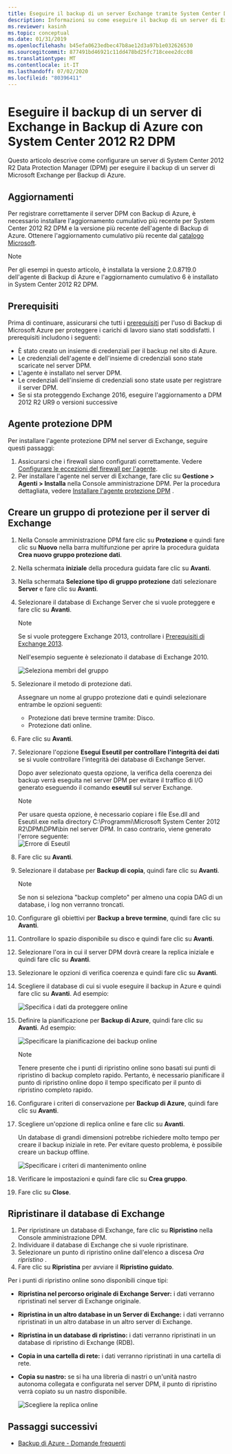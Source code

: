 ```yaml
---
title: Eseguire il backup di un server Exchange tramite System Center DPM
description: Informazioni su come eseguire il backup di un server di Exchange in Backup di Azure con System Center 2012 R2 DPM
ms.reviewer: kasinh
ms.topic: conceptual
ms.date: 01/31/2019
ms.openlocfilehash: b45efa0623edbec47b8ae12d3a97b1e032626530
ms.sourcegitcommit: 877491bd46921c11dd478bd25fc718ceee2dcc08
ms.translationtype: MT
ms.contentlocale: it-IT
ms.lasthandoff: 07/02/2020
ms.locfileid: "80396411"
---
```

# <a name="back-up-an-exchange-server-to-azure-backup-with-system-center-2012-r2-dpm"></a>Eseguire il backup di un server di Exchange in Backup di Azure con System Center 2012 R2 DPM

Questo articolo descrive come configurare un server di System Center 2012 R2 Data Protection Manager (DPM) per eseguire il backup di un server di Microsoft Exchange per Backup di Azure.  

## <a name="updates"></a>Aggiornamenti

Per registrare correttamente il server DPM con Backup di Azure, è necessario installare l'aggiornamento cumulativo più recente per System Center 2012 R2 DPM e la versione più recente dell'agente di Backup di Azure. Ottenere l'aggiornamento cumulativo più recente dal [catalogo Microsoft](https://catalog.update.microsoft.com/v7/site/Search.aspx?q=System%20Center%202012%20R2%20Data%20protection%20manager).

> [!NOTE]
> Per gli esempi in questo articolo, è installata la versione 2.0.8719.0 dell'agente di Backup di Azure e l'aggiornamento cumulativo 6 è installato in System Center 2012 R2 DPM.
>
>

## <a name="prerequisites"></a>Prerequisiti

Prima di continuare, assicurarsi che tutti i [prerequisiti](backup-azure-dpm-introduction.md#prerequisites-and-limitations) per l'uso di Backup di Microsoft Azure per proteggere i carichi di lavoro siano stati soddisfatti. I prerequisiti includono i seguenti:

* È stato creato un insieme di credenziali per il backup nel sito di Azure.
* Le credenziali dell'agente e dell'insieme di credenziali sono state scaricate nel server DPM.
* L'agente è installato nel server DPM.
* Le credenziali dell'insieme di credenziali sono state usate per registrare il server DPM.
* Se si sta proteggendo Exchange 2016, eseguire l'aggiornamento a DPM 2012 R2 UR9 o versioni successive

## <a name="dpm-protection-agent"></a>Agente protezione DPM

Per installare l'agente protezione DPM nel server di Exchange, seguire questi passaggi:

1. Assicurarsi che i firewall siano configurati correttamente. Vedere [Configurare le eccezioni del firewall per l'agente](https://docs.microsoft.com/system-center/dpm/configure-firewall-settings-for-dpm?view=sc-dpm-2019).
2. Per installare l'agente nel server di Exchange, fare clic su **Gestione > Agenti > Installa** nella Console amministrazione DPM. Per la procedura dettagliata, vedere [Installare l'agente protezione DPM](https://docs.microsoft.com/system-center/dpm/deploy-dpm-protection-agent?view=sc-dpm-2019) .

## <a name="create-a-protection-group-for-the-exchange-server"></a>Creare un gruppo di protezione per il server di Exchange

1. Nella Console amministrazione DPM fare clic su **Protezione** e quindi fare clic su **Nuovo** nella barra multifunzione per aprire la procedura guidata **Crea nuovo gruppo protezione dati**.
2. Nella schermata **iniziale** della procedura guidata fare clic su **Avanti**.
3. Nella schermata **Selezione tipo di gruppo protezione** dati selezionare **Server** e fare clic su **Avanti**.
4. Selezionare il database di Exchange Server che si vuole proteggere e fare clic su **Avanti**.

   > [!NOTE]
   > Se si vuole proteggere Exchange 2013, controllare i [Prerequisiti di Exchange 2013](https://docs.microsoft.com/system-center/dpm/back-up-exchange?view=sc-dpm-2016).
   >
   >

    Nell'esempio seguente è selezionato il database di Exchange 2010.

    ![Seleziona membri del gruppo](./media/backup-azure-backup-exchange-server/select-group-members.png)
5. Selezionare il metodo di protezione dati.

    Assegnare un nome al gruppo protezione dati e quindi selezionare entrambe le opzioni seguenti:

   * Protezione dati breve termine tramite: Disco.
   * Protezione dati online.
6. Fare clic su **Avanti**.
7. Selezionare l'opzione **Esegui Eseutil per controllare l'integrità dei dati** se si vuole controllare l'integrità dei database di Exchange Server.

    Dopo aver selezionato questa opzione, la verifica della coerenza dei backup verrà eseguita nel server DPM per evitare il traffico di I/O generato eseguendo il comando **eseutil** sul server Exchange.

   > [!NOTE]
   > Per usare questa opzione, è necessario copiare i file Ese.dll and Eseutil.exe nella directory C:\Programmi\Microsoft System Center 2012 R2\DPM\DPM\bin nel server DPM. In caso contrario, viene generato l'errore seguente:   
   > ![Errore di Eseutil](./media/backup-azure-backup-exchange-server/eseutil-error.png)
   >
   >
8. Fare clic su **Avanti**.
9. Selezionare il database per **Backup di copia**, quindi fare clic su **Avanti**.

   > [!NOTE]
   > Se non si seleziona "backup completo" per almeno una copia DAG di un database, i log non verranno troncati.
   >
   >
10. Configurare gli obiettivi per **Backup a breve termine**, quindi fare clic su **Avanti**.
11. Controllare lo spazio disponibile su disco e quindi fare clic su **Avanti**.
12. Selezionare l'ora in cui il server DPM dovrà creare la replica iniziale e quindi fare clic su **Avanti**.
13. Selezionare le opzioni di verifica coerenza e quindi fare clic su **Avanti**.
14. Scegliere il database di cui si vuole eseguire il backup in Azure e quindi fare clic su **Avanti**. Ad esempio:

    ![Specifica i dati da proteggere online](./media/backup-azure-backup-exchange-server/specify-online-protection-data.png)
15. Definire la pianificazione per **Backup di Azure**, quindi fare clic su **Avanti**. Ad esempio:

    ![Specificare la pianificazione dei backup online](./media/backup-azure-backup-exchange-server/specify-online-backup-schedule.png)

    > [!NOTE]
    > Tenere presente che i punti di ripristino online sono basati sui punti di ripristino di backup completo rapido. Pertanto, è necessario pianificare il punto di ripristino online dopo il tempo specificato per il punto di ripristino completo rapido.
    >
    >
16. Configurare i criteri di conservazione per **Backup di Azure**, quindi fare clic su **Avanti**.
17. Scegliere un'opzione di replica online e fare clic su **Avanti**.

    Un database di grandi dimensioni potrebbe richiedere molto tempo per creare il backup iniziale in rete. Per evitare questo problema, è possibile creare un backup offline.  

    ![Specificare i criteri di mantenimento online](./media/backup-azure-backup-exchange-server/specify-online-retention-policy.png)
18. Verificare le impostazioni e quindi fare clic su **Crea gruppo**.
19. Fare clic su **Close**.

## <a name="recover-the-exchange-database"></a>Ripristinare il database di Exchange

1. Per ripristinare un database di Exchange, fare clic su **Ripristino** nella Console amministrazione DPM.
2. Individuare il database di Exchange che si vuole ripristinare.
3. Selezionare un punto di ripristino online dall'elenco a discesa *Ora ripristino* .
4. Fare clic su **Ripristina** per avviare il **Ripristino guidato**.

Per i punti di ripristino online sono disponibili cinque tipi:

* **Ripristina nel percorso originale di Exchange Server:** i dati verranno ripristinati nel server di Exchange originale.
* **Ripristina in un altro database in un Server di Exchange:** i dati verranno ripristinati in un altro database in un altro server di Exchange.
* **Ripristina in un database di ripristino:** i dati verranno ripristinati in un database di ripristino di Exchange (RDB).
* **Copia in una cartella di rete:** i dati verranno ripristinati in una cartella di rete.
* **Copia su nastro:** se si ha una libreria di nastri o un'unità nastro autonoma collegata e configurata nel server DPM, il punto di ripristino verrà copiato su un nastro disponibile.

    ![Scegliere la replica online](./media/backup-azure-backup-exchange-server/choose-online-replication.png)

## <a name="next-steps"></a>Passaggi successivi

* [Backup di Azure - Domande frequenti](backup-azure-backup-faq.md)
